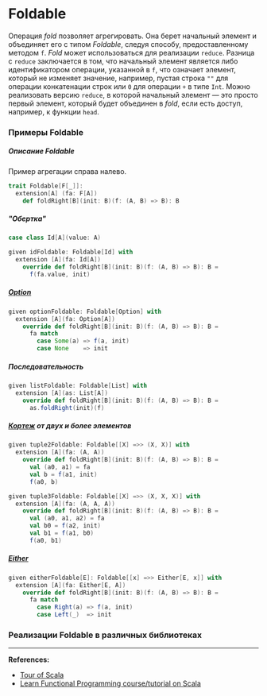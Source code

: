 # Foldable

Операция _fold_ позволяет агрегировать. 
Она берет начальный элемент и объединяет его с типом _Foldable_, следуя способу, предоставленному методом `f`.
_Fold_ может использоваться для реализации `reduce`. 
Разница с `reduce` заключается в том, 
что начальный элемент является либо идентификатором операции, указанной в `f`, 
что означает элемент, который не изменяет значение, 
например, пустая строка `""` для операции конкатенации строк или `0` для операции `+` в типе `Int`. 
Можно реализовать версию `reduce`, в которой начальный элемент — 
это просто первый элемент, который будет объединен в _fold_, 
если есть доступ, например, к функции `head`. 


### Примеры Foldable

##### Описание Foldable

Пример агрегации справа налево.

```scala
trait Foldable[F[_]]:
  extension[A] (fa: F[A])
    def foldRight[B](init: B)(f: (A, B) => B): B
```

##### "Обертка"

```scala
case class Id[A](value: A)

given idFoldable: Foldable[Id] with
  extension [A](fa: Id[A])
    override def foldRight[B](init: B)(f: (A, B) => B): B =
      f(fa.value, init)
```

##### [Option](../../scala/fp/functional-error-handling)

```scala
given optionFoldable: Foldable[Option] with
  extension [A](fa: Option[A])
    override def foldRight[B](init: B)(f: (A, B) => B): B =
      fa match
        case Some(a) => f(a, init)
        case None    => init
```

##### Последовательность

```scala
given listFoldable: Foldable[List] with
  extension [A](as: List[A])
    override def foldRight[B](init: B)(f: (A, B) => B): B =
      as.foldRight(init)(f)
```

##### [Кортеж](../../scala/collections/tuple) от двух и более элементов

```scala
given tuple2Foldable: Foldable[[X] =>> (X, X)] with
  extension [A](fa: (A, A))
    override def foldRight[B](init: B)(f: (A, B) => B): B =
      val (a0, a1) = fa
      val b = f(a1, init)
      f(a0, b)

given tuple3Foldable: Foldable[[X] =>> (X, X, X)] with
  extension [A](fa: (A, A, A))
    override def foldRight[B](init: B)(f: (A, B) => B): B =
      val (a0, a1, a2) = fa
      val b0 = f(a2, init)
      val b1 = f(a1, b0)
      f(a0, b1)
```

##### [Either](../../fp/handling-errors)

```scala
given eitherFoldable[E]: Foldable[[x] =>> Either[E, x]] with
  extension [A](fa: Either[E, A])
    override def foldRight[B](init: B)(f: (A, B) => B): B =
      fa match
        case Right(a) => f(a, init)
        case Left(_)  => init
```

### Реализации Foldable в различных библиотеках


---

**References:**
- [Tour of Scala](https://tourofscala.com/scala/foldable)
- [Learn Functional Programming course/tutorial on Scala](https://github.com/dehun/learn-fp)
